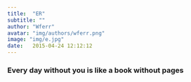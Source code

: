 ```yaml
---
title:  "ER"
subtitle: ""
author: "Wferr"
avatar: "img/authors/wferr.png"
image: "img/e.jpg"
date:   2015-04-24 12:12:12
---
```


### Every day without you is like a book without pages 